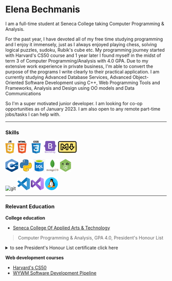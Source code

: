 # Elena Bechmanis

<p> I am a full-time student at Seneca College taking Computer Programming & Analysis.</p>
<p> For the past year, I have devoted all of my free time studying programming and I enjoy it immensely, just as I always enjoyed playing chess, solving logical puzzles, sudoku, Rubik's cube etc.
My programming journey started with Harvard's CS50 course and 1 year later I found myself in the midst of term 3 of Computer Programming/Analysis with 4.0 GPA. Due to my extensive work experience in private business, I'm able to convert the purpose of the programs I write clearly to their practical application.  I am currently studying Advanced Database Services, Advanced Object-Oriented Software Development using C++, Web Programming Tools and Frameworks, Analysis and Design using OO models and Data Communications</p>
<p>So I'm a super motivated junior developer. I am looking for co-op opportunities as of January 2023. I am also open to any remote part-time jobs/tasks I can help with. </p>

---

### Skills

<p>
<img title="JavaScript" src="./imgs/javascript.png" alt="javascript" height="40"/>
<img title="HTML" src="https://raw.githubusercontent.com/devicons/devicon/master/icons/html5/html5-original-wordmark.svg" alt="html5" width="40" height="40"/>
<img title="CSS" src="https://raw.githubusercontent.com/devicons/devicon/master/icons/css3/css3-original-wordmark.svg" alt="css3" width="40" height="40"/>
<img title="Bootstrap" src="https://raw.githubusercontent.com/devicons/devicon/master/icons/bootstrap/bootstrap-plain-wordmark.svg" alt="bootstrap" width="40" height="40"/>
<img title="Markdown" src="./imgs/markdown.png" alt="markdown" height="40"/>
</p>

<p>
<img title="C++" src="./imgs/cpp.png" alt="cplusplus" width="40" height="40"/>
<img title="Python" src="./imgs/267_Python-512.webp" alt="python" width="40" height="40"/>
<img title="SQL" src="./imgs/sqllogo.png" alt="sql" height="40"/>
<img title="mongoDB" src="./imgs/mongodb-5-1175140.png" alt="mongodb" height="40"/>
<img title="NodeJS" src="./imgs/node.png" alt="nodejs" height="40"/>
</p>

<p> 
<img title="Git" src="https://www.vectorlogo.zone/logos/git-scm/git-scm-icon.svg" alt="git" width="40" height="40"/>
<img title="VisualStudioCode" src="./imgs/visual-studio-code-1.svg" alt="vscode" width="40" height="40"/>
<img title="VisualStudio" src="./imgs/BrandVisualStudioWin2019.svg" alt="vs" width="40" height="40"/>
<img title="Linux" src="./imgs/linux.png" alt="linux" height="40"/>
</p>

---

### Relevant Education

**College education**
- [Seneca College Of Applied Arts & Technology](https://www.senecacollege.ca/programs/fulltime/CPA.html)
> <summary>Computer Programming & Analysis, GPA 4.0, President's Honour List</summary>
<details><summary>to see President's Honour List certificate click here</summary>
  <p><img width="50%" src="./imgs/Presidents_Honour_List.jpg"></p>
   </details>

**Web development courses**
- [Harvard's CS50](https://cs50.harvard.edu/college/2022/fall/)
- [WYWM Software Development Pipeline](https://www.withyouwithme.com/)

